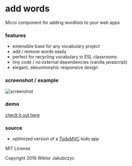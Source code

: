 # add words
Micro component for adding wordlists to your web apps

### features
- extensible base for any vocabulary project
- add / remove words easily
- perfect for recycling vocabulary in ESL classrooms
- tiny code / no external dependencies (vanilla javascript)
- elegant, skeuomorphic responsive design

### screenshot / example
![screenshot](http://monolithpl.github.io/add.words/add-words.png "screenshot")

### demo
[check it out here](http://monolithpl.github.io/add.words)

### source
- optimized version of a [TodoMVC](http://todomvc.com/) todo app

MIT License

Copyright 2016 Wiktor Jakubczyc

